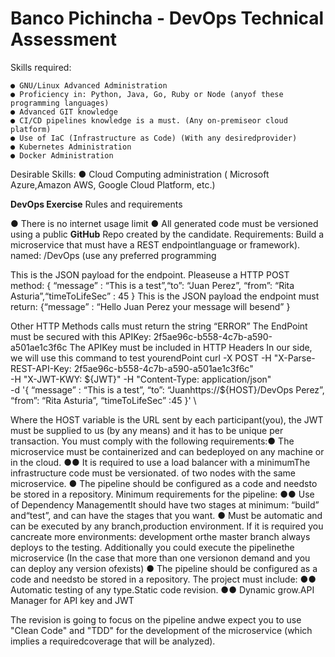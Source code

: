 # Banco Pichincha - DevOps Technical Assessment

Skills required:

```
● GNU/Linux Advanced Administration
● Proficiency in: Python, Java, Go, Ruby or Node (anyof these programming languages)
● Advanced GIT knowledge
● CI/CD pipelines knowledge is a must. (Any on-premiseor cloud platform)
● Use of IaC (Infrastructure as Code) (With any desiredprovider)
● Kubernetes Administration
● Docker Administration
```
Desirable Skills:
● Cloud Computing administration ( Microsoft Azure,Amazon AWS, Google Cloud Platform, etc.)

**DevOps Exercise**
Rules and requirements

● There is no internet usage limit
● All generated code must be versioned using a public **GitHub** Repo created by the candidate.
Requirements:
Build a microservice that must have a REST endpointlanguage or framework). named: /DevOps (use any preferred programming

This is the JSON payload for the endpoint. Pleaseuse a HTTP POST method:
{
“message” : “This is a test”,“to”: “Juan Perez”,
“from”: “Rita Asturia”,“timeToLifeSec” : 45
}
This is the JSON payload the endpoint must return:
{“message” : “Hello Juan Perez your message will besend”
}


Other HTTP Methods calls must return the string “ERROR”
The EndPoint must be secured with this APIKey:
2f5ae96c-b558-4c7b-a590-a501ae1c3f6c
The APIKey must be included in HTTP Headers
In our side, we will use this command to test yourendPoint
curl -X POST \-H "X-Parse-REST-API-Key: 2f5ae96c-b558-4c7b-a590-a501ae1c3f6c"\
-H "X-JWT-KWY: ${JWT}" \-H "Content-Type: application/json" \
-d '{ “message” : “This is a test”, “to”: “Juanhttps://${HOST}/DevOps Perez”, “from”: “Rita Asturia”, “timeToLifeSec” :45 }' \

Where the HOST variable is the URL sent by each participant(you), the JWT must be supplied to us (by
any means) and it has to be unique per transaction.
You must comply with the following requirements:● The microservice must be containerized and can bedeployed on any machine or in the cloud.
●● It is required to use a load balancer with a minimumThe infrastructure code must be versionated. of two nodes with the same microservice.
● The pipeline should be configured as a code and needsto be stored in a repository.
Minimum requirements for the pipeline:
●● Use of Dependency ManagementIt should have two stages at minimum: “build” and“test”, and can have the stages that you want.
● Must be automatic and can be executed by any branch,production environment. If it is required you cancreate more environments: development orthe master branch always deploys to the
testing. Additionally you could execute the pipelinethe microservice (In the case that more than one versionon demand and you can deploy any version ofexists)
● The pipeline should be configured as a code and needsto be stored in a repository.
The project must include:
●● Automatic testing of any type.Static code revision.
●● Dynamic grow.API Manager for API key and JWT

The revision is going to focus on the pipeline andwe expect you to use "Clean Code" and "TDD" for the
development of the microservice (which implies a requiredcoverage that will be analyzed).


